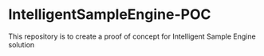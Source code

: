 # IntelligentSampleEngine-POC
This repository is to create a proof of concept for Intelligent Sample Engine solution
